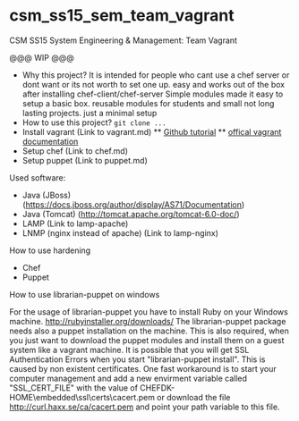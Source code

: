 # csm_ss15_sem_team_vagrant
CSM SS15 System Engineering &amp; Management: Team Vagrant

@@@ WIP @@@

* Why this project?
    It is intended for people who cant use a chef server or dont want or its not worth to set one up. easy and works out of the box after installing chef-client/chef-server
    Simple modules made it easy to setup a basic box. reusable modules for students and small not long lasting projects. just a minimal setup
* How to use this project? `git clone ...`
* Install vagrant (Link to vagrant.md)
** [Github tutorial](https://github.com/mitchellh/vagrant)
** [offical vagrant documentation](https://docs.vagrantup.com/v2/)
* Setup chef (Link to chef.md)
* Setup puppet (Link to puppet.md)

Used software:

* Java (JBoss) (https://docs.jboss.org/author/display/AS71/Documentation)
* Java (Tomcat) (http://tomcat.apache.org/tomcat-6.0-doc/)
* LAMP (Link to lamp-apache)
* LNMP (nginx instead of apache) (Link to lamp-nginx)

How to use hardening

* Chef
* Puppet

How to use librarian-puppet on windows

For the usage of librarian-puppet you have to install Ruby on your Windows machine.
http://rubyinstaller.org/downloads/
The librarian-puppet package needs also a puppet installation on the machine. This is also required, when you just want to download the puppet modules and install them on a guest system like a vagrant machine. It is possible that you will get SSL Authentication Errors when you start "librarian-puppet install". This is caused by non existent certificates. One fast workaround is to start your computer management and add a new envirment variable called "SSL_CERT_FILE" with the value of CHEFDK-HOME\embedded\ssl\certs\cacert.pem or download the file http://curl.haxx.se/ca/cacert.pem and point your path variable to this file.





